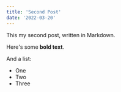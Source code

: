 ```yaml
---
title: 'Second Post'
date: '2022-03-20'
---
```


This my second post, written in Markdown.

Here's some **bold text**.

And a list:

-   One
-   Two
-   Three
